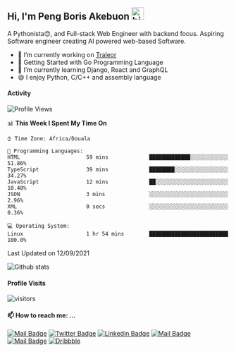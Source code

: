  ## Hi, I'm Peng Boris Akebuon <img src="https://user-images.githubusercontent.com/1303154/88677602-1635ba80-d120-11ea-84d8-d263ba5fc3c0.gif" width="28px" alt="hi">

 A Pythonista😍, and Full-stack Web Engineer with backend focus. Aspiring Software engineer creating AI powered web-based Software.
- 🔭 I’m currently working on [Traleor](https://traleor.com/)
- 📒 Getting Started with Go Programming Language
- 🌱 I’m currently learning Django, React and GraphQL
- 😄 I enjoy Python, C/C++ and assembly language

#### Activity
<!--START_SECTION:waka-->
![Profile Views](http://img.shields.io/badge/Profile%20Views-9-blue)

📊 **This Week I Spent My Time On** 

```text
⌚︎ Time Zone: Africa/Douala

💬 Programming Languages: 
HTML                     59 mins             █████████████░░░░░░░░░░░░   51.86% 
TypeScript               39 mins             ████████░░░░░░░░░░░░░░░░░   34.27% 
JavaScript               12 mins             ██░░░░░░░░░░░░░░░░░░░░░░░   10.48% 
JSON                     3 mins              ░░░░░░░░░░░░░░░░░░░░░░░░░   2.96% 
XML                      0 secs              ░░░░░░░░░░░░░░░░░░░░░░░░░   0.36%

💻 Operating System: 
Linux                    1 hr 54 mins        █████████████████████████   100.0%

```


 Last Updated on 12/09/2021
<!--END_SECTION:waka-->


![Github stats](https://github-readme-stats.vercel.app/api?username=itzomen&theme=vue&show_icons=true&count_private=true)
 
 #### Profile Visits 

![visitors](https://visitor-badge.glitch.me/badge?page_id=itzomen)

#### 📫 How to reach me: ...

[![Mail Badge](https://img.shields.io/badge/-itzomen-c0392b?style=flat&labelColor=c0392b&logo=gmail&logoColor=white)](mailto:peng.akebuon2468@gmail.com)
[![Twitter Badge](https://img.shields.io/badge/-@itz_omen-1ca0f1?style=flat&labelColor=1ca0f1&logo=twitter&logoColor=white&link=https://twitter.com/itz_omen)](https://twitter.com/itz_omen/) [![Linkedin Badge](https://img.shields.io/badge/-Peng_Boris_Akebuon-0e76a8?style=flat&labelColor=0e76a8&logo=linkedin&logoColor=white)](https://www.linkedin.com/in/peng-boris-akebuon-0b8ba0195/)
 [![Mail Badge](https://img.shields.io/badge/-Academy_Omen-e74c3c?style=flat&labelColor=e74c3c&logo=youtube&logoColor=white)](https://www.youtube.com/channel/UCknaAfNfqKQDQFnqP2zMA6A)  [![Mail Badge](https://img.shields.io/badge/-@itz_an_omen-5851DB?style=flat&labelColor=5851DB&logo=instagram&logoColor=white)](https://instagram.com/itz_an_omen)  [![Dribbble](https://img.shields.io/badge/-itzomen-ea4c89?style=flat&label&logo=dribbble&logoColor=white)](https://dribbble.com/itzomen)
